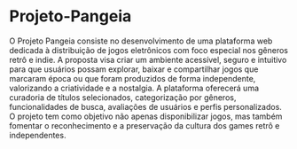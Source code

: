 # Projeto-Pangeia
O Projeto Pangeia consiste no desenvolvimento de uma plataforma web dedicada à distribuição de jogos eletrônicos com foco especial nos gêneros retrô e indie. A proposta visa criar um ambiente acessível, seguro e intuitivo para que usuários possam explorar, baixar e compartilhar jogos que marcaram época ou que foram produzidos de forma independente, valorizando a criatividade e a nostalgia. A plataforma oferecerá uma curadoria de títulos selecionados, categorização por gêneros, funcionalidades de busca, avaliações de usuários e perfis personalizados. O projeto tem como objetivo não apenas disponibilizar jogos, mas também fomentar o reconhecimento e a preservação da cultura dos games retrô e independentes.

